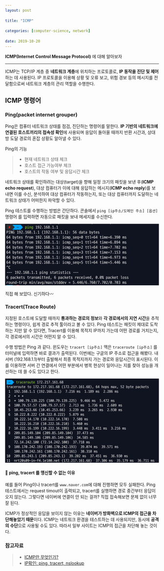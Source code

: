```yaml
---
layout: post

title: "ICMP"

categories: [computer-science, network]

date: 2019-10-20
---
```


**ICMP(Internet Control Message Protocol)** 에 대해 알아보자

---

ICMP는 TCP/IP 계층 중 **네트워크 계층**에 위치하는 프로토콜로, **IP 동작을 진단 및 제어**하는 데 사용된다. IP 프로토콜을 이용해 상황 및 오류 보고, 위험 경보 등의 메시지를 전달함으로써 네트워크 계층의 관리 역할을 수행한다.

## ICMP 명령어

### Ping(packet internet grouper)

Ping은 컴퓨터 네트워크 상태를 점검, 진단하는 명령어를 말한다. **IP 기반의 네트워크에 연결된 호스트끼리의 접속성 확인**에 사용되며 응답이 돌아올 때까지 반환 시간과, 상대방 도달 경로의 혼잡 상황도 알아낼 수 있다.

Ping의 기능

> - 현재 네트워크 상태 체크
> - 호스트 접근 가능여부 체크
> - 호스트의 작동 여부 및 응답시간 체크

네트워크 상태를 확인하려는 대상(target)을 향해 일정 크기의 패킷을 보낸 후(**ICMP echo request**), 대상 컴퓨터가 이에 대해 응답하는 메시지(**ICMP echo reply**)를 보내면 이를 수신, 분석하여 대상 컴퓨터가 작동하는지, 또는 대상 컴퓨터까지 도달하는 네트워크 상태가 어떠한지 파악할 수 있다.

Ping 테스트를 수행하는 방법은 간단하다. 콘솔에서 `ping [ip주소/도메인 주소] [옵션]` 명령어 를 입력하면 자동으로 패킷을 보내 메세지를 수신한다.

![](/assets/images/ping.png)

직접 해 보았다. 신기하다〰️

### Tracert(Trace Route)

지정된 호스트에 도달할 때까지 **통과하는 경로의 정보**와 **각 경로에서의 지연 시간**을 추적하는 명령이다, 쉽게 경로 추적 툴이라고 볼 수 있다. Ping 테스트는 패킷이 제대로 도착하는 지만 알 수 있다면, Tracert를 이용해 목적지 IP까지 가는데 어떤 경로를 거치는지, 각 경로에서의 시간은 어떤지 알 수 있다.

수행 방법은 Ping 과 같다. 윈도우는 `tracert [ip주소]` 맥은 `traceroute [ip주소]` 를 터미널에 입력하면 바로 결과가 출력된다. 이번에는 구글의 IP 주소로 접근을 해봤다. 내 서버 (192.168.1.1)부터 출발해서 최종 목적지까지 가는 경로와 응답시간이 표시된다. 이를 이용하면 서버 간 연결에서 어떤 부분에서 병목 현상이 일어나는 지를 찾아 성능을 개선하는 데 쓸 수도 있다고 한다.

![](/assets/images/traceroute.png)

#### 🤔 ping, tracert 를 맹신할 수 없는 이유

예를 들어 Ping이나 tracert를 `www.naver.com`에 대해 진행하면 모두 실패한다. Ping 테스트에서는 request timout이 출력되고, tracert를 실행하면 경로 중간부터 응답이 오지 않는다. 그렇다면 네이버에 연결이 안 되는 걸까? 직접 접속해보면 문제 없이 너무 잘 된다.

ICMP가 정상적인 응답을 보이지 않는 이유는 **네이버가 방화벽으로 ICMP의 접근을 차단해놓았기 때문**이다. ICMP는 네트워크 환경을 테스트하는 데 사용되지만, 동시에 **공격의 수단**으로 사용될 수도 있다. 따라서 일부 사이트는 ICMP의 접근을 차단해 놓는 것이다.

### 참고자료

> - [ICMP란 무엇인가?](https://run-it.tistory.com/31)
> - [IP확인: ping, tracert, nslookup](https://ojava.tistory.com/126)
